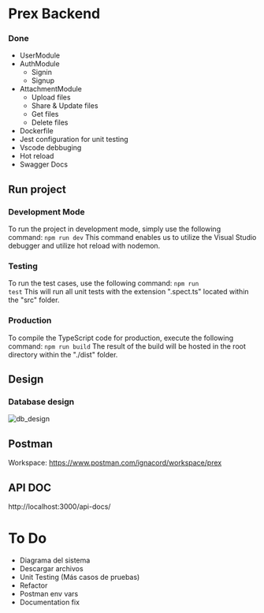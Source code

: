 # Prex Backend

### Done
- UserModule
- AuthModule
  - Signin
  - Signup
- AttachmentModule
  - Upload files
  - Share & Update files
  - Get files
  - Delete files
- Dockerfile
- Jest configuration for unit testing
- Vscode debbuging
- Hot reload
- Swagger Docs

## Run project

### Development Mode
To run the project in development mode, simply use the following command:
<code>npm run dev</code>
This command enables us to utilize the Visual Studio debugger and utilize hot reload with nodemon.

### Testing
To run the test cases, use the following command:
<code>npm run test</code>
This will run all unit tests with the extension ".spect.ts" located within the "src" folder.

### Production
To compile the TypeScript code for production, execute the following command:
<code>npm run build</code>
The result of the build will be hosted in the root directory within the "./dist" folder.

## Design

### Database design
![db_design](https://github.com/NachoCordoba/prex-back/assets/31554015/ac6d9a5f-5142-41c8-b1b8-0eb9b4258913)

## Postman

Workspace: https://www.postman.com/ignacord/workspace/prex

## API DOC

http://localhost:3000/api-docs/

# To Do
- Diagrama del sistema
- Descargar archivos
- Unit Testing (Más casos de pruebas)
- Refactor
- Postman env vars
- Documentation fix
